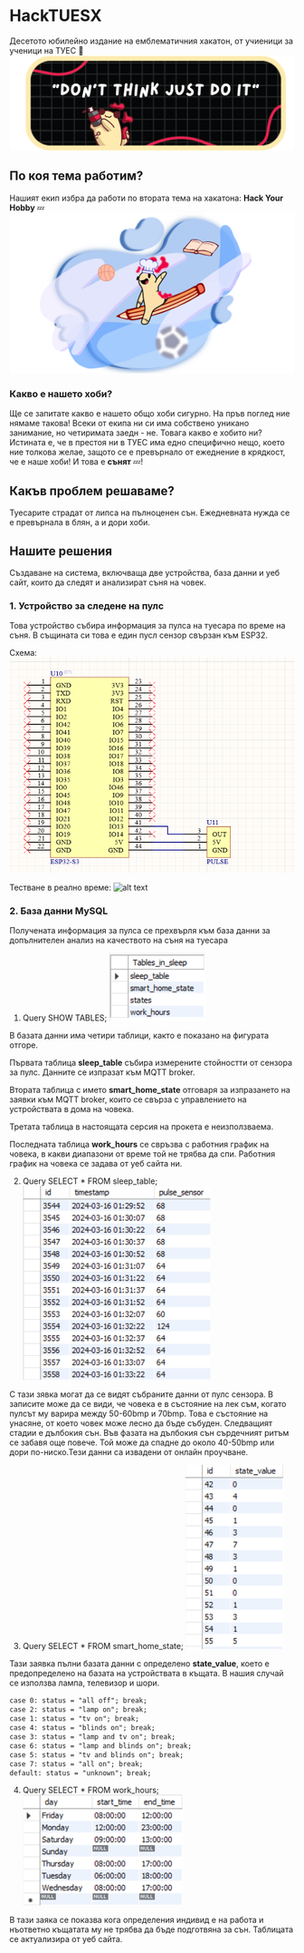 # HackTUESX
Десетото юбилейно издание на емблематичния хакатон, от учиеници за ученици на ТУЕС 💓
![alt text](README_img/image.png)

## По коя тема работим?
Нашият екип избра да работи по втората тема на хакатона:
**Hack Your Hobby** 💤
![alt text](README_img/image-1.png)

### Какво е нашето хоби?
Ще се запитате какво е нашето общо хоби сигурно. На пръв поглед ние нямаме такова! Всеки от екипа ни си има собствено уникано занимание, но четиримата заедн - не. 
Товага какво е хобито ни?
Истината е, че в престоя ни в ТУЕС има едно специфично нещо, което ние толкова желае, защото се е превърнало от ежеднение в крядкост, че е наше хоби!
И това е **сънят** 💤! 

## Какъв проблем решаваме?
Туесарите страдат от липса на пълноценен сън. Ежедневната нужда се е превърнала в блян, а и дори хоби.

## Нашите решения
Създаване на система, включваща две устройства, база данни и уеб сайт, които да следят и анализират съня на човек.

### 1. Устройство за следене на пулс
Това устройство събира информация за пулса на туесара по време на съня. В същината си това е един пусл сензор свързан към ESP32. 

Схема:
![alt text](README_img/pulse_sch.png)

Тестване в реално време:
![alt text](README_img/pulse_test.png)


### 2. База данни MySQL
Получената информация за пулса се прехвърля към база данни за допълнителен анализ на качеството на съня на туесара

1. Query SHOW TABLES;
![alt text](README_img/show_tables.png)

В базата данни има четири таблици, както е показано на фигурата отгоре. 

Първата таблица **sleep_table** събира измерените стойностти от сензора за пулс. Данните се изпразат към MQTT broker.

Втората таблица с името **smart_home_state** отговаря за изпразането на заявки към MQTT broker, които се свърза с управлението на устройствата в дома на човека.

Третата таблица в настоящата серсия на прокета е неизползваема.

Последната таблица **work_hours** се свръзва с работния график на човека, в какви диапазони от време той не трябва да спи. Работния график на човека се задава от уеб сайта ни.

2. Query SELECT * FROM sleep_table;
![alt text](README_img/select_sleep_table.png)

С тази зявка могат да се видят събраните данни от пулс сензора. В записите може да се види, че човека е в състояние на лек съм, когато пулсът му варира между 50-60bmp и 70bmp. Това е състояние на унасяне, от което човек може лесно да бъде събуден. Следващият стадии е дълбокия сън. Във фазата на дълбокия сън сърдечният ритъм се забавя още повече. Той може да спадне до около 40-50bmp или дори по-ниско.Тези данни са извадени от онлайн проучване.

3. Query SELECT * FROM smart_home_state;
![alt text](README_img/sh_state.png)

Тази заявка пълни базата данни с определено **state_value**, което е предопределено на базата на устройствата в къщата. В нашия случай се използва лампа, телевизор и шори. 

    case 0: status = "all off"; break; 
    case 2: status = "lamp on"; break;
    case 1: status = "tv on"; break;
    case 4: status = "blinds on"; break;
    case 3: status = "lamp and tv on"; break;
    case 6: status = "lamp and blinds on"; break;
    case 5: status = "tv and blinds on"; break;
    case 7: status = "all on"; break;
    default: status = "unknown"; break;

4. Query SELECT * FROM work_hours;
![alt text](README_img/work_hours_tb.png)

В тази заяка се показва кога определения индивид е на работа и нъответно къщатата му не трябва да бъде подготвяна за сън. Таблицата се актуализира от уеб сайта.



